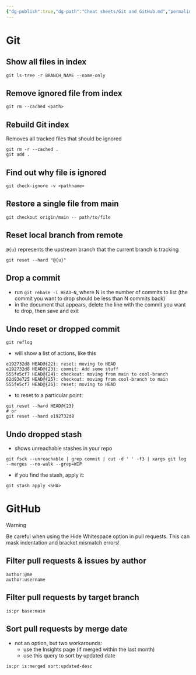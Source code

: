 ```yaml
---
{"dg-publish":true,"dg-path":"Cheat sheets/Git and GitHub.md","permalink":"/cheat-sheets/git-and-git-hub/","tags":["language/terminal"]}
---
```



# Git

## Show all files in index

```shell
git ls-tree -r BRANCH_NAME --name-only
```

## Remove ignored file from index

```shell
git rm --cached <path>
```

## Rebuild Git index

Removes all tracked files that should be ignored

```shell
git rm -r --cached .
git add .
```

## Find out why file is ignored

```shell
git check-ignore -v <pathname>
```

## Restore a single file from main

```shell
git checkout origin/main -- path/to/file
```

## Reset local branch from remote

`@{u}` represents the upstream branch that the current branch is tracking

```shell
git reset --hard "@{u}"
```

## Drop a commit

- run `git rebase -i HEAD~N`, where N is the number of commits to list (the commit you want to drop should be less than N commits back)
- in the document that appears, delete the line with the commit you want to drop, then save and exit

## Undo reset or dropped commit

```shell
git reflog
```

- will show a list of actions, like this

```
e192732d8 HEAD@{22}: reset: moving to HEAD
e192732d8 HEAD@{23}: commit: Add some stuff
555fe5cf7 HEAD@{24}: checkout: moving from main to cool-branch
62d93e725 HEAD@{25}: checkout: moving from cool-branch to main
555fe5cf7 HEAD@{26}: reset: moving to HEAD
```

- to reset to a particular point:

```shell
git reset --hard HEAD@{23}
# or
git reset --hard e192732d8
```

## Undo dropped stash

- shows unreachable stashes in your repo

```shell
git fsck --unreachable | grep commit | cut -d ' ' -f3 | xargs git log --merges --no-walk --grep=WIP
```

- if you find the stash, apply it:

```shell
git stash apply <SHA>
```

# GitHub

> [!warning]
> Be careful when using the Hide Whitespace option in pull requests. This can mask indentation and bracket mismatch errors!

## Filter pull requests & issues by author

```
author:@me
author:username
```

## Filter pull requests by target branch

```
is:pr base:main
```

## Sort pull requests by merge date

- not an option, but two workarounds:
    - use the Insights page (if merged within the last month)
    - use this query to sort by updated date

```
is:pr is:merged sort:updated-desc
```

